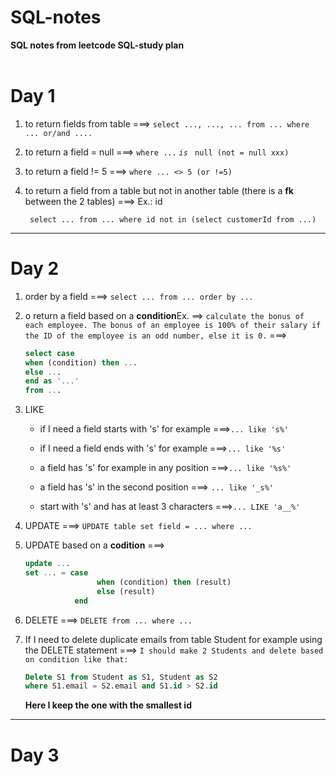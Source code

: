 # SQL-notes
**SQL notes from leetcode SQL-study plan**
</br></br>


# Day 1
1. to return fields from table ===> ```select ..., ..., ... from ... where ... or/and ....```
2. to return a field = null ===> ```where ...``` *```is ```* ```null (not = null xxx)```
3. to return a field != 5 ===> ```where ... <> 5 (or !=5)```
4. to return a field from a table but not in another table (there is a **fk** between the 2 tables) ===> Ex.: id

    ``` select ... from ... where id not in (select customerId from ...)```
------------------------------------------------------------------------------------------------------------------
# Day 2 
1. order by a field ===> `select ... from ... order by ...`

2. o return a field based on a **condition**Ex. ==> 
`calculate the bonus of each employee. The bonus of an employee is 100% of their salary if the ID of the employee is an odd number, else it is 0.` ===>
    ```SQL
    select case 
    when (condition) then ...
    else ...
    end as '...'
    from ...  
    ```
3. LIKE
    - if I need a field starts with 's' for example ===>`... like 's%'`

    - if I need a field ends with 's' for example ===>`... like '%s'`

    - a field has 's' for example in any position ===>`... like '%s%'`

    - a field has 's' in the second position ===> `... like '_s%'`

    - start with 's' and has at least 3 characters ===>`... LIKE 'a__%'`
4. UPDATE ===> `UPDATE table set field = ... where ...`
5. UPDATE based on a **codition** ===>
    ```SQL
    update ...
    set ... = case 
                    when (condition) then (result)
                    else (result)
               end
    ```
6. DELETE ===> `DELETE from ... where ...`

7. If I need to delete duplicate emails from table Student for example using the DELETE statement ===>  `I should make 2 Students and delete based on condition like that:`
    ```SQL
    Delete S1 from Student as S1, Student as S2
    where S1.email = S2.email and S1.id > S2.id
    ```
    **Here I keep the one with the smallest id**
------------------------------------------------------------------------------------------------------------------
# Day 3






